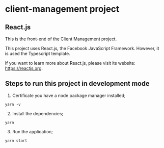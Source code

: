 # client-management project

## React.js

This is the front-end of the Client Management project.

This project uses React.js, the Facebook JavaScript Framework. However, it is used the Typescript template.

If you want to learn more about React.js, please visit its website: https://reactjs.org.

## Steps to run this project in development mode

1. Certificate you have a node package manager installed;
```shell script
yarn -v
```

2. Install the dependencies;
```shell script
yarn
```

3. Run the application;
```shell script
yarn start
```
